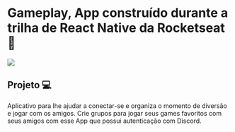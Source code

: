 # Gameplay, App construído durante a trilha de React Native da Rocketseat 🚀

<img src='https://raw.githubusercontent.com/JeffyMesquita/trilhareactnativenlw6/main/.github/cover.png'/>

## Projeto 💻
Aplicativo para lhe ajudar a conectar-se e organiza o momento de diversão e jogar com os amigos. Crie grupos para jogar seus games favoritos com seus amigos com esse App que possui autenticação com Discord.
